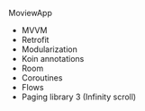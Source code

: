 MoviewApp
- MVVM
- Retrofit
- Modularization
- Koin annotations
- Room
- Coroutines
- Flows
- Paging library 3 (Infinity scroll)
